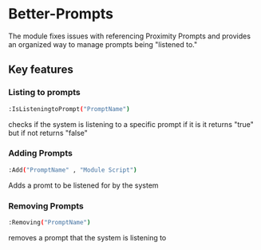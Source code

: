 # Better-Prompts
The module fixes issues with referencing Proximity Prompts and provides an organized way to manage prompts being "listened to."

## Key features

### Listing to prompts
```bash
:IsListeningtoPrompt("PromptName")
```
checks if the system is listening to a specific prompt if it is it returns "true" but if not returns "false"

### Adding Prompts
```bash
:Add("PromptName" , "Module Script") 
```
Adds a promt to be listened for by the system

### Removing Prompts
```bash
:Removing("PromptName")
```
removes a prompt that the system is listening to